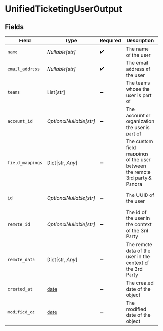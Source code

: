 # UnifiedTicketingUserOutput


## Fields

| Field                                                                       | Type                                                                        | Required                                                                    | Description                                                                 | Example                                                                     |
| --------------------------------------------------------------------------- | --------------------------------------------------------------------------- | --------------------------------------------------------------------------- | --------------------------------------------------------------------------- | --------------------------------------------------------------------------- |
| `name`                                                                      | *Nullable[str]*                                                             | :heavy_check_mark:                                                          | The name of the user                                                        | John Doe                                                                    |
| `email_address`                                                             | *Nullable[str]*                                                             | :heavy_check_mark:                                                          | The email address of the user                                               | john.doe@example.com                                                        |
| `teams`                                                                     | List[*str*]                                                                 | :heavy_minus_sign:                                                          | The teams whose the user is part of                                         | [<br/>"team1",<br/>"team2"<br/>]                                            |
| `account_id`                                                                | *OptionalNullable[str]*                                                     | :heavy_minus_sign:                                                          | The account or organization the user is part of                             | 801f9ede-c698-4e66-a7fc-48d19eebaa4f                                        |
| `field_mappings`                                                            | Dict[str, *Any*]                                                            | :heavy_minus_sign:                                                          | The custom field mappings of the user between the remote 3rd party & Panora | {<br/>"fav_dish": "broccoli",<br/>"fav_color": "red"<br/>}                  |
| `id`                                                                        | *OptionalNullable[str]*                                                     | :heavy_minus_sign:                                                          | The UUID of the user                                                        | 801f9ede-c698-4e66-a7fc-48d19eebaa4f                                        |
| `remote_id`                                                                 | *OptionalNullable[str]*                                                     | :heavy_minus_sign:                                                          | The id of the user in the context of the 3rd Party                          | id_1                                                                        |
| `remote_data`                                                               | Dict[str, *Any*]                                                            | :heavy_minus_sign:                                                          | The remote data of the user in the context of the 3rd Party                 | {<br/>"key1": "value1",<br/>"key2": 42,<br/>"key3": true<br/>}              |
| `created_at`                                                                | [date](https://docs.python.org/3/library/datetime.html#date-objects)        | :heavy_minus_sign:                                                          | The created date of the object                                              | 2024-10-01T12:00:00Z                                                        |
| `modified_at`                                                               | [date](https://docs.python.org/3/library/datetime.html#date-objects)        | :heavy_minus_sign:                                                          | The modified date of the object                                             | 2023-10-01T12:00:00Z                                                        |